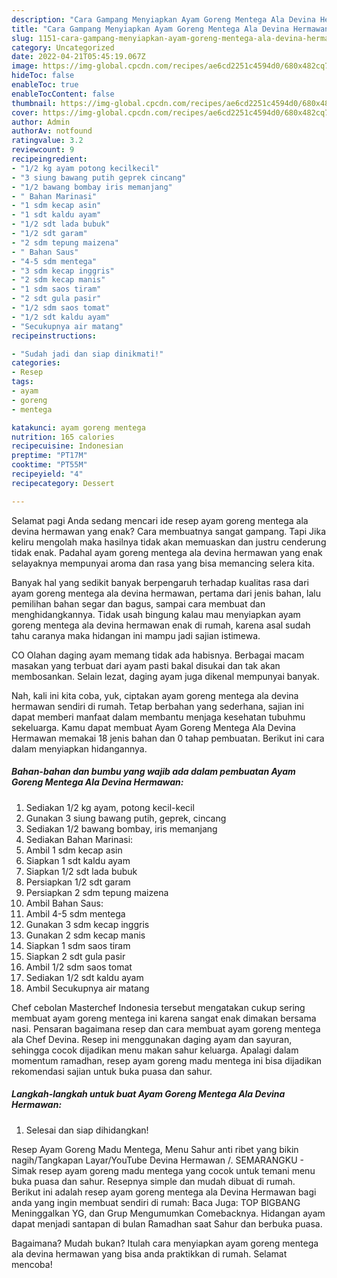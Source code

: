```yaml
---
description: "Cara Gampang Menyiapkan Ayam Goreng Mentega Ala Devina Hermawan yang Lezat Sekali, Buat Buka Puasa Menggugah Selera"
title: "Cara Gampang Menyiapkan Ayam Goreng Mentega Ala Devina Hermawan yang Lezat Sekali, Buat Buka Puasa Menggugah Selera"
slug: 1151-cara-gampang-menyiapkan-ayam-goreng-mentega-ala-devina-hermawan-yang-lezat-sekali-buat-buka-puasa-menggugah-selera
category: Uncategorized
date: 2022-04-21T05:45:19.067Z
image: https://img-global.cpcdn.com/recipes/ae6cd2251c4594d0/680x482cq70/ayam-goreng-mentega-ala-devina-hermawan-foto-resep-utama.jpg
hideToc: false
enableToc: true
enableTocContent: false
thumbnail: https://img-global.cpcdn.com/recipes/ae6cd2251c4594d0/680x482cq70/ayam-goreng-mentega-ala-devina-hermawan-foto-resep-utama.jpg
cover: https://img-global.cpcdn.com/recipes/ae6cd2251c4594d0/680x482cq70/ayam-goreng-mentega-ala-devina-hermawan-foto-resep-utama.jpg
author: Admin
authorAv: notfound
ratingvalue: 3.2
reviewcount: 9
recipeingredient:
- "1/2 kg ayam potong kecilkecil"
- "3 siung bawang putih geprek cincang"
- "1/2 bawang bombay iris memanjang"
- " Bahan Marinasi"
- "1 sdm kecap asin"
- "1 sdt kaldu ayam"
- "1/2 sdt lada bubuk"
- "1/2 sdt garam"
- "2 sdm tepung maizena"
- " Bahan Saus"
- "4-5 sdm mentega"
- "3 sdm kecap inggris"
- "2 sdm kecap manis"
- "1 sdm saos tiram"
- "2 sdt gula pasir"
- "1/2 sdm saos tomat"
- "1/2 sdt kaldu ayam"
- "Secukupnya air matang"
recipeinstructions:

- "Sudah jadi dan siap dinikmati!"
categories:
- Resep
tags:
- ayam
- goreng
- mentega

katakunci: ayam goreng mentega 
nutrition: 165 calories
recipecuisine: Indonesian
preptime: "PT17M"
cooktime: "PT55M"
recipeyield: "4"
recipecategory: Dessert

---
```



Selamat pagi Anda sedang mencari ide resep ayam goreng mentega ala devina hermawan yang enak? Cara membuatnya sangat gampang. Tapi Jika keliru mengolah maka hasilnya tidak akan memuaskan dan justru cenderung tidak enak. Padahal ayam goreng mentega ala devina hermawan yang enak selayaknya mempunyai aroma dan rasa yang bisa memancing selera kita.


Banyak hal yang sedikit banyak berpengaruh terhadap kualitas rasa dari ayam goreng mentega ala devina hermawan, pertama dari jenis bahan, lalu pemilihan bahan segar dan bagus, sampai cara membuat dan menghidangkannya. Tidak usah bingung kalau mau menyiapkan ayam goreng mentega ala devina hermawan enak di rumah, karena asal sudah tahu caranya maka hidangan ini mampu jadi sajian istimewa.

CO Olahan daging ayam memang tidak ada habisnya. Berbagai macam masakan yang terbuat dari ayam pasti bakal disukai dan tak akan membosankan. Selain lezat, daging ayam juga dikenal mempunyai banyak.


Nah, kali ini kita coba, yuk, ciptakan ayam goreng mentega ala devina hermawan sendiri di rumah. Tetap berbahan yang sederhana, sajian ini dapat memberi manfaat dalam membantu menjaga kesehatan tubuhmu sekeluarga. Kamu dapat membuat Ayam Goreng Mentega Ala Devina Hermawan memakai 18 jenis bahan dan 0 tahap pembuatan. Berikut ini cara dalam menyiapkan hidangannya.

<!--inarticleads1-->

##### Bahan-bahan dan bumbu yang wajib ada dalam pembuatan Ayam Goreng Mentega Ala Devina Hermawan:

1. Sediakan 1/2 kg ayam, potong kecil-kecil
1. Gunakan 3 siung bawang putih, geprek, cincang
1. Sediakan 1/2 bawang bombay, iris memanjang
1. Sediakan  Bahan Marinasi:
1. Ambil 1 sdm kecap asin
1. Siapkan 1 sdt kaldu ayam
1. Siapkan 1/2 sdt lada bubuk
1. Persiapkan 1/2 sdt garam
1. Persiapkan 2 sdm tepung maizena
1. Ambil  Bahan Saus:
1. Ambil 4-5 sdm mentega
1. Gunakan 3 sdm kecap inggris
1. Gunakan 2 sdm kecap manis
1. Siapkan 1 sdm saos tiram
1. Siapkan 2 sdt gula pasir
1. Ambil 1/2 sdm saos tomat
1. Sediakan 1/2 sdt kaldu ayam
1. Ambil Secukupnya air matang


Chef cebolan Masterchef Indonesia tersebut mengatakan cukup sering membuat ayam goreng mentega ini karena sangat enak dimakan bersama nasi. Pensaran bagaimana resep dan cara membuat ayam goreng mentega ala Chef Devina. Resep ini menggunakan daging ayam dan sayuran, sehingga cocok dijadikan menu makan sahur keluarga. Apalagi dalam momentum ramadhan, resep ayam goreng madu mentega ini bisa dijadikan rekomendasi sajian untuk buka puasa dan sahur. 

<!--inarticleads2-->

##### Langkah-langkah untuk buat Ayam Goreng Mentega Ala Devina Hermawan:


1. Selesai dan siap dihidangkan!

Resep Ayam Goreng Madu Mentega, Menu Sahur anti ribet yang bikin nagih/Tangkapan Layar/YouTube Devina Hermawan /. SEMARANGKU - Simak resep ayam goreng madu mentega yang cocok untuk temani menu buka puasa dan sahur. Resepnya simple dan mudah dibuat di rumah. Berikut ini adalah resep ayam goreng mentega ala Devina Hermawan bagi anda yang ingin membuat sendiri di rumah: Baca Juga: TOP BIGBANG Meninggalkan YG, dan Grup Mengumumkan Comebacknya. Hidangan ayam dapat menjadi santapan di bulan Ramadhan saat Sahur dan berbuka puasa. 

Bagaimana? Mudah bukan? Itulah cara menyiapkan ayam goreng mentega ala devina hermawan yang bisa anda praktikkan di rumah. Selamat mencoba!
